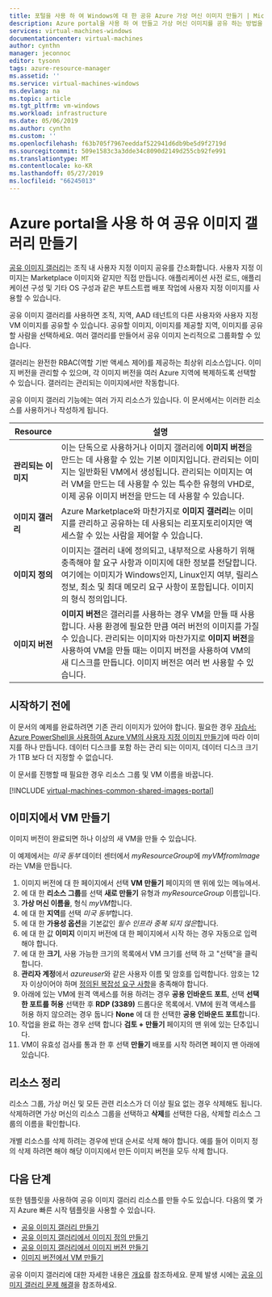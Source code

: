 ```yaml
---
title: 포털을 사용 하 여 Windows에 대 한 공유 Azure 가상 머신 이미지 만들기 | Microsoft Docs
description: Azure portal을 사용 하 여 만들고 가상 머신 이미지를 공유 하는 방법을 알아봅니다.
services: virtual-machines-windows
documentationcenter: virtual-machines
author: cynthn
manager: jeconnoc
editor: tysonn
tags: azure-resource-manager
ms.assetid: ''
ms.service: virtual-machines-windows
ms.devlang: na
ms.topic: article
ms.tgt_pltfrm: vm-windows
ms.workload: infrastructure
ms.date: 05/06/2019
ms.author: cynthn
ms.custom: ''
ms.openlocfilehash: f63b705f7967eeddaf522941d6db9be5d9f2719d
ms.sourcegitcommit: 509e1583c3a3dde34c8090d2149d255cb92fe991
ms.translationtype: MT
ms.contentlocale: ko-KR
ms.lasthandoff: 05/27/2019
ms.locfileid: "66245013"
---
```

# <a name="create-a-shared-image-gallery-using-the-azure-portal"></a>Azure portal을 사용 하 여 공유 이미지 갤러리 만들기

[공유 이미지 갤러리](shared-image-galleries.md)는 조직 내 사용자 지정 이미지 공유를 간소화합니다. 사용자 지정 이미지는 Marketplace 이미지와 같지만 직접 만듭니다. 애플리케이션 사전 로드, 애플리케이션 구성 및 기타 OS 구성과 같은 부트스트랩 배포 작업에 사용자 지정 이미지를 사용할 수 있습니다. 

공유 이미지 갤러리를 사용하면 조직, 지역, AAD 테넌트의 다른 사용자와 사용자 지정 VM 이미지를 공유할 수 있습니다. 공유할 이미지, 이미지를 제공할 지역, 이미지를 공유할 사람을 선택하세요. 여러 갤러리를 만들어서 공유 이미지 논리적으로 그룹화할 수 있습니다. 

갤러리는 완전한 RBAC(역할 기반 액세스 제어)를 제공하는 최상위 리소스입니다. 이미지 버전을 관리할 수 있으며, 각 이미지 버전을 여러 Azure 지역에 복제하도록 선택할 수 있습니다. 갤러리는 관리되는 이미지에서만 작동합니다.

공유 이미지 갤러리 기능에는 여러 가지 리소스가 있습니다. 이 문서에서는 이러한 리소스를 사용하거나 작성하게 됩니다.

| Resource | 설명|
|----------|------------|
| **관리되는 이미지** | 이는 단독으로 사용하거나 이미지 갤러리에 **이미지 버전**을 만드는 데 사용할 수 있는 기본 이미지입니다. 관리되는 이미지는 일반화된 VM에서 생성됩니다. 관리되는 이미지는 여러 VM을 만드는 데 사용할 수 있는 특수한 유형의 VHD로, 이제 공유 이미지 버전을 만드는 데 사용할 수 있습니다. |
| **이미지 갤러리** | Azure Marketplace와 마찬가지로 **이미지 갤러리**는 이미지를 관리하고 공유하는 데 사용되는 리포지토리이지만 액세스할 수 있는 사람을 제어할 수 있습니다. |
| **이미지 정의** | 이미지는 갤러리 내에 정의되고, 내부적으로 사용하기 위해 충족해야 할 요구 사항과 이미지에 대한 정보를 전달합니다. 여기에는 이미지가 Windows인지, Linux인지 여부, 릴리스 정보, 최소 및 최대 메모리 요구 사항이 포함됩니다. 이미지의 형식 정의입니다. |
| **이미지 버전** | **이미지 버전**은 갤러리를 사용하는 경우 VM을 만들 때 사용합니다. 사용 환경에 필요한 만큼 여러 버전의 이미지를 가질 수 있습니다. 관리되는 이미지와 마찬가지로 **이미지 버전**을 사용하여 VM을 만들 때는 이미지 버전을 사용하여 VM의 새 디스크를 만듭니다. 이미지 버전은 여러 번 사용할 수 있습니다. |


## <a name="before-you-begin"></a>시작하기 전에

이 문서의 예제를 완료하려면 기존 관리 이미지가 있어야 합니다. 필요한 경우 [자습서: Azure PowerShell을 사용하여 Azure VM의 사용자 지정 이미지 만들기](tutorial-custom-images.md)에 따라 이미지를 하나 만듭니다. 데이터 디스크를 포함 하는 관리 되는 이미지, 데이터 디스크 크기가 1TB 보다 더 지정할 수 없습니다.

이 문서를 진행할 때 필요한 경우 리소스 그룹 및 VM 이름을 바꿉니다.


[!INCLUDE [virtual-machines-common-shared-images-portal](../../../includes/virtual-machines-common-shared-images-portal.md)]
 
## <a name="create-vms-from-an-image"></a>이미지에서 VM 만들기

이미지 버전이 완료되면 하나 이상의 새 VM을 만들 수 있습니다. 

이 예제에서는 *미국 동부* 데이터 센터에서 *myResourceGroup*에 *myVMfromImage*라는 VM을 만듭니다.

1. 이미지 버전에 대 한 페이지에서 선택 **VM 만들기** 페이지의 맨 위에 있는 메뉴에서.
1. 에 대 한 **리소스 그룹**를 선택 **새로 만들기** 유형과 *myResourceGroup* 이름입니다.
1. **가상 머신 이름을**, 형식 *myVM*합니다.
1. 에 대 한 **지역**를 선택 *미국 동부*합니다.
1. 에 대 한 **가용성 옵션**을 기본값인 *필수 인프라 중복 되지 않은*합니다.
1. 에 대 한 값 **이미지** 이미지 버전에 대 한 페이지에서 시작 하는 경우 자동으로 입력 해야 합니다.
1. 에 대 한 **크기**, 사용 가능한 크기의 목록에서 VM 크기를 선택 하 고 "선택"을 클릭 합니다.
1. **관리자 계정**에서 *azureuser*와 같은 사용자 이름 및 암호를 입력합니다. 암호는 12자 이상이어야 하며 [정의된 복잡성 요구 사항](faq.md#what-are-the-password-requirements-when-creating-a-vm)을 충족해야 합니다.
1. 아래에 있는 VM에 원격 액세스를 허용 하려는 경우 **공용 인바운드 포트**, 선택 **선택한 포트를 허용** 선택한 후 **RDP (3389)** 드롭다운 목록에서. VM에 원격 액세스를 허용 하지 않으려는 경우 둡니다 **None** 에 대 한 선택한 **공용 인바운드 포트**합니다.
1. 작업을 완료 하는 경우 선택 합니다 **검토 + 만들기** 페이지의 맨 위에 있는 단추입니다.
1. VM이 유효성 검사를 통과 한 후 선택 **만들기** 배포를 시작 하려면 페이지 맨 아래에 있습니다.



## <a name="clean-up-resources"></a>리소스 정리

리소스 그룹, 가상 머신 및 모든 관련 리소스가 더 이상 필요 없는 경우 삭제해도 됩니다. 삭제하려면 가상 머신의 리소스 그룹을 선택하고 **삭제**를 선택한 다음, 삭제할 리소스 그룹의 이름을 확인합니다.

개별 리소스를 삭제 하려는 경우에 반대 순서로 삭제 해야 합니다. 예를 들어 이미지 정의 삭제 하려면 해야 해당 이미지에서 만든 이미지 버전을 모두 삭제 합니다.

## <a name="next-steps"></a>다음 단계

또한 템플릿을 사용하여 공유 이미지 갤러리 리소스를 만들 수도 있습니다. 다음의 몇 가지 Azure 빠른 시작 템플릿을 사용할 수 있습니다. 

- [공유 이미지 갤러리 만들기](https://azure.microsoft.com/resources/templates/101-sig-create/)
- [공유 이미지 갤러리에서 이미지 정의 만들기](https://azure.microsoft.com/resources/templates/101-sig-image-definition-create/)
- [공유 이미지 갤러리에서 이미지 버전 만들기](https://azure.microsoft.com/resources/templates/101-sig-image-version-create/)
- [이미지 버전에서 VM 만들기](https://azure.microsoft.com/resources/templates/101-vm-from-sig/)

공유 이미지 갤러리에 대한 자세한 내용은 [개요](shared-image-galleries.md)를 참조하세요. 문제 발생 시에는 [공유 이미지 갤러리 문제 해결](troubleshooting-shared-images.md)을 참조하세요.


